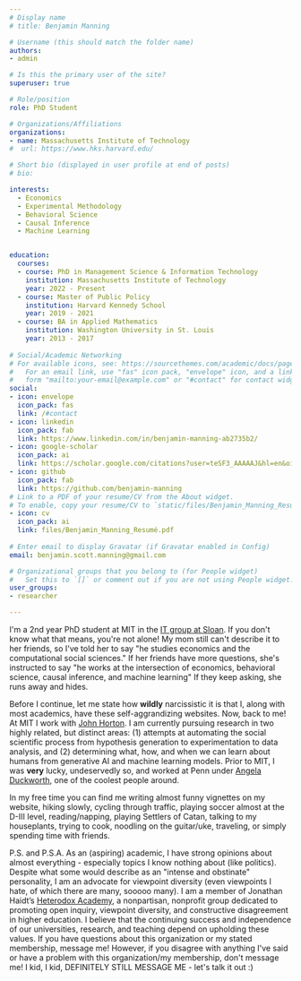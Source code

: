 ```yaml
---
# Display name
# title: Benjamin Manning

# Username (this should match the folder name)
authors: 
- admin

# Is this the primary user of the site?
superuser: true

# Role/position
role: PhD Student

# Organizations/Affiliations
organizations:
- name: Massachusetts Institute of Technology
#  url: https://www.hks.harvard.edu/

# Short bio (displayed in user profile at end of posts)
# bio: 

interests:
  - Economics
  - Experimental Methodology
  - Behavioral Science
  - Causal Inference
  - Machine Learning


education:
  courses:
  - course: PhD in Management Science & Information Technology
    institution: Massachusetts Institute of Technology
    year: 2022 - Present
  - course: Master of Public Policy
    institution: Harvard Kennedy School
    year: 2019 - 2021
  - course: BA in Applied Mathematics
    institution: Washington University in St. Louis
    year: 2013 - 2017
    
# Social/Academic Networking
# For available icons, see: https://sourcethemes.com/academic/docs/page-builder/#icons
#   For an email link, use "fas" icon pack, "envelope" icon, and a link in the
#   form "mailto:your-email@example.com" or "#contact" for contact widget.
social:
- icon: envelope
  icon_pack: fas
  link: /#contact
- icon: linkedin
  icon_pack: fab
  link: https://www.linkedin.com/in/benjamin-manning-ab2735b2/
- icon: google-scholar
  icon_pack: ai
  link: https://scholar.google.com/citations?user=teSF3_AAAAAJ&hl=en&oi=sra
- icon: github
  icon_pack: fab
  link: https://github.com/benjamin-manning
# Link to a PDF of your resume/CV from the About widget.
# To enable, copy your resume/CV to `static/files/Benjamin_Manning_Resumé.pdf` and uncomment the lines below.
- icon: cv
  icon_pack: ai
  link: files/Benjamin_Manning_Resumé.pdf
  
# Enter email to display Gravatar (if Gravatar enabled in Config)
email: benjamin.scott.manning@gmail.com

# Organizational groups that you belong to (for People widget)
#   Set this to `[]` or comment out if you are not using People widget.
user_groups:
- researcher

---
```

I'm a 2nd year PhD student at MIT in the [IT group at Sloan](https://mitsloan.mit.edu/phd/program-overview/it). If you don't know what that means, you're not alone! My mom still can't describe it to her friends, so I've told her to say "he studies economics and the computational social sciences." If her friends have more questions, she's instructed to say "he works at the intersection of economics, behavioral science, causal inference, and machine learning" If they keep asking, she runs away and hides.

Before I continue, let me state how **wildly** narcissistic it is that I, along with most academics, have these self-aggrandizing websites. Now, back to me! 
At MIT I work with [John Horton](https://john-joseph-horton.com/).  I am currently pursuing research in two highly related, but distinct areas: (1) attempts at automating the social scientific process from hypothesis generation to experimentation to data analysis, and (2) determining what, how, and when we can learn about humans from generative AI and machine learning models. Prior to MIT, I was **very** lucky, undeservedly so, and worked at Penn under [Angela Duckworth](https://angeladuckworth.com/), one of the coolest people around.

In my free time you can find me writing almost funny vignettes on my website, hiking slowly, cycling through traffic, playing soccer almost at the D-III level, reading/napping, playing Settlers of Catan, talking to my houseplants, trying to cook, noodling on the guitar/uke, traveling, or simply spending time with friends.

P.S. and P.S.A. As an (aspiring) academic, I have strong opinions about almost everything - especially topics I know nothing about (like politics). Despite what some would describe as an "intense and obstinate" personality, I am an advocate for viewpoint diversity (even viewpoints I hate, of which there are many, sooooo many). I am a member of Jonathan Haidt’s [Heterodox Academy](https://heterodoxacademy.org), a nonpartisan, nonprofit group dedicated to promoting open inquiry, viewpoint diversity, and constructive disagreement in higher education. I believe that the continuing success and independence of our universities, research, and teaching depend on upholding these values. If you have questions about this organization or my stated membership, message me! However, if you disagree with anything I've said or have a problem with this organization/my membership, don't message me! I kid, I kid, DEFINITELY STILL MESSAGE ME - let's talk it out :)
